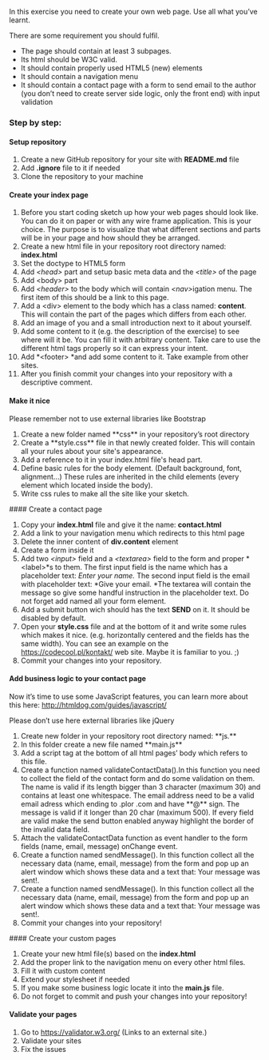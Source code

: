 In this exercise you need to create your own web page. Use all what you’ve learnt. 

There are some requirement you should fulfil. 

-   <span>The page should contain at least 3 subpages.</span>
-   <span>Its html should be W3C valid.</span>
-   <span>It should contain properly used HTML5 (new) elements</span>
-   <span>It should contain a navigation menu</span>
-   <span>It should contain a contact page with a form to send email to the author (you don’t need to create server side logic, only the front end) with input validation</span>

### Step by step:

#### Setup repository

1.  <span>Create a new GitHub repository for your site with **README.md** file</span>
2.  <span>Add **.ignore** file to it if needed</span>
3.  <span>Clone the repository to your machine</span>

#### Create your index page

1.  <span>Before you start coding sketch up how your web pages should look like. You can do it on paper or with any wire frame application. This is your choice. The purpose is to visualize that what different sections and parts will be in your page and how should they be arranged.</span>
2.  <span>Create a new html file in your repository root directory named: </span>**index.html**
3.  <span>Set the doctype to HTML5 form</span>
4.  <span>Add </span>*&lt;head&gt;*<span> part and setup basic meta data and the </span>*&lt;title&gt;*<span> of the page</span>
5.  <span>Add &lt;body&gt; part</span>
6.  <span>Add </span>*&lt;header&gt;*<span> </span><span>to the body </span><span>which will contain</span><span> </span>*&lt;nav&gt;*<span>igation menu. The first item of this should be a link to this page.</span>
7.  <span>Add a &lt;</span><span>div&gt; element to the body which has a class named: </span>**content**<span>. This will contain the part of the pages which differs from each other.</span>
8.  <span>Add an image of you and a small introduction next to it about yourself.</span>
9.  <span>Add some content to it (e.g. the description of the exercise) to see where will it be. You can fill it with arbitrary content. Take care to use the different html tags properly so it can express your intent.</span>
10. <span>Add </span>*&lt;footer&gt; *<span>and add some content to it. Take example from other sites.</span>
11. <span>After you finish commit your changes into your repository with a descriptive comment.</span>

#### Make it nice

Please remember not to use external libraries like Bootstrap 

<ol>
<li>
<span>Create a new folder named </span>**css** <span>in your repository’s root directory</span>

</li>
<li>
<span>Create a </span>**style.css**<span> file in that newly created folder. This will contain all your rules about your site's appearance.</span>
</li>
<li>
<span>Add a reference to it in your index.html file's head part.</span>
</li>
<li>
<span>Define basic rules for the body element. (Default background, font, alignment...) These rules are inherited in the child elements (every element which located inside the body).</span>
</li>
<li>
<span>Write css rules to make all the site like your sketch.</span>
</li>
</ol>
#### Create a contact page

1.  <span>Copy your **index.html** file and give it the name: </span>**contact.html**
2.  <span>Add a link to your navigation menu which redirects to this </span><span>html page</span>
3.  <span>Delete the inner content of </span>**div.content**<span> element</span>
4.  <span>Create a form </span><span>inside it</span>
5.  <span>Add two *&lt;input&gt;* field and a *&lt;textarea&gt;* field to the form and proper *&lt;label&gt;*s to them. The first input field is the name which has a placeholder text: </span>*Enter your name.*<span> The second input field is the email with placeholder text: </span>*Give your email. *<span>The textarea will contain the message so give some handful instruction in the placeholder text. Do not forget add named all your form element.</span>
6.  <span>Add a submit button wich should has the text </span>**SEND**<span> on it. It should be disabled by default.</span>
7.  <span>Open your </span>**style.css**<span> file and at the bottom of it and write some rules which makes it nice. (e.g. horizontally </span><span>centered and the fields has the same width</span><span>). You can see an example on the <https://codecool.pl/kontakt/></span><span> web site. Maybe it is familiar to you. ;)</span>
8.  Commit your changes into your repository.  

#### Add business logic to your contact page

Now it’s time to use some JavaScript features, you can learn more about this here:
<http://htmldog.com/guides/javascript/>

Please don’t use here external libraries like jQuery 

<ol>
<li>
<span>Create new folder in your repository root directory named: </span>**js.**

</li>
<li>
<span>In this folder create a new file named </span>**main.js**

</li>
<li>
<span>Add a script tag </span><span>at the bottom of </span><span>all html </span><span>pages’ body which refers to this file.</span>

</li>
<li>
<span>Create a function </span><span>named </span>validateContactData().<span>In this function you need to collect the field of the contact form and do some validation on them.
</span>The name is valid if its length bigger than 3 character (maximum 30) and contains at least one whitespace.
<span>The email address need to be a valid email adress which ending to </span>.pl<span>or </span>.com and have **@** sign.
The message is valid if it longer than 20 char (maximum 500).
<span>If every field are valid make the send button enabled anyway highlight the border of the invalid data field.</span>

</li>
<li>
Attach the validateContactData function as event handler to the form fields (name, email, message) onChange event.
</li>

<li>
Create a function named sendMessage(). In this function collect all the necessary data (name, email, message) from the form and pop up an alert window which shows these data and a text that: Your message was sent!.</li>

<li>
Create a function named sendMessage(). In this function collect all the necessary data (name, email, message) from the form and pop up an alert window which shows these data and a text that: Your message was sent!.</li>
<li>
Commit your changes into your repository!
</li>
</ol>
#### Create your custom pages

1.  <span>Create your new html file(s) based on the **index.html**</span>
2.  <span>Add the proper link to the navigation menu on every other html files.</span>
3.  <span>Fill it with custom content</span>
4.  <span>Extend your stylesheet if needed</span>
5.  <span>If you make some business logic locate it into the **main.js** file.</span>
6.  <span>Do not forget to commit and push your changes into your repository!</span>

#### Validate your pages

1.  <span>Go to </span><a href="https://validator.w3.org/" class="external"><span><span>https://validator.w3.org/</span><span class="screenreader-only"> (Links to an external site.)</span></span><span class="ui-icon ui-icon-extlink ui-icon-inline" title="Links to an external site."></span></a>
2.  <span>Validate your sites</span>
3.  <span>Fix </span><span>the issues</span>

